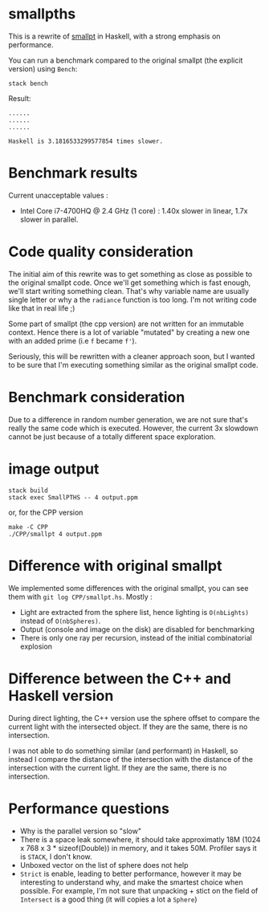# smallpths

This is a rewrite of [smallpt](http://www.kevinbeason.com/smallpt/) in
Haskell, with a strong emphasis on performance.

You can run a benchmark compared to the original smallpt (the explicit
version) using `Bench`:

```
stack bench
```

Result:

```
......
......
......

Haskell is 3.1816533299577854 times slower.
```

# Benchmark results

Current unacceptable values :

- Intel Core i7-4700HQ @ 2.4 GHz (1 core) : 1.40x slower in linear, 1.7x slower in parallel.


# Code quality consideration

The initial aim of this rewrite was to get something as close as
possible to the original smallpt code. Once we'll get something which
is fast enough, we'll start writing something clean. That's why
variable name are usually single letter or why a the `radiance`
function is too long. I'm not writing code like that in real life ;)

Some part of smallpt (the cpp version) are not written for an
immutable context. Hence there is a lot of variable "mutated" by
creating a new one with an added prime (i.e `f` became `f'`).

Seriously, this will be rewritten with a cleaner approach soon, but I
wanted to be sure that I'm executing something similar as the original
smallpt code.

# Benchmark consideration

Due to a difference in random number generation, we are not sure
that's really the same code which is executed. However, the current 3x
slowdown cannot be just because of a totally different space
exploration.

# image output

```
stack build
stack exec SmallPTHS -- 4 output.ppm
```

or, for the CPP version

```
make -C CPP
./CPP/smallpt 4 output.ppm
```

# Difference with original smallpt

We implemented some differences with the original smallpt, you can see them with `git log CPP/smallpt.hs`. Mostly :

- Light are extracted from the sphere list, hence lighting is `O(nbLights)` instead of `O(nbSpheres)`.
- Output (console and image on the disk) are disabled for benchmarking
- There is only one ray per recursion, instead of the initial combinatorial explosion

# Difference between the C++ and Haskell version

During direct lighting, the C++ version use the sphere offset to compare the current light with the intersected object. If they are the same, there is no intersection.

I was not able to do something similar (and performant) in Haskell, so instead I compare the distance of the intersection with the distance of the intersection with the current light. If they are the same, there is no intersection.

# Performance questions

- Why is the parallel version so "slow"
- There is a space leak somewhere, it should take approximatly 18M (1024 x 768 x 3 * sizeof(Double)) in memory, and it takes 50M. Profiler says it is `STACK`, I don't know.
- Unboxed vector on the list of sphere does not help
- `Strict` is enable, leading to better performance, however it may be interesting to understand why, and make the smartest choice when possible. For example, I'm not sure that unpacking + stict on the field of `Intersect` is a good thing (it will copies a lot a `Sphere`)
